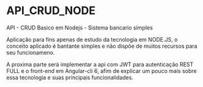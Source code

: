 # API_CRUD_NODE
API - CRUD Basico em Nodejs - Sistema bancario simples

Aplicação para fins apenas de estudo da tecnologia em NODE.JS, o conceito aplicado é bantante simples e não dispôe de muitos recursos para seu funcionameno.

A proxima parte será implementar a api com JWT para autenticação REST FULL e o front-end em Angular-cli 6, afim de explicar um pouco mais sobre essa tecnologia e suas principais funcionalidades.

